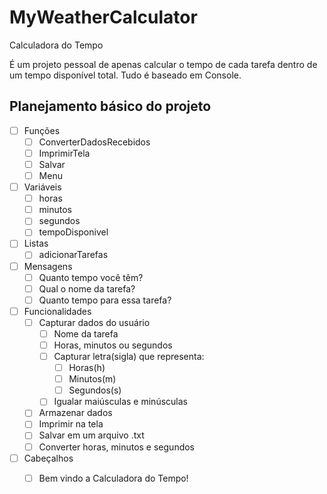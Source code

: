 # MyWeatherCalculator
 Calculadora do Tempo

 É um projeto pessoal de apenas calcular o tempo de cada tarefa dentro de um tempo disponível total. Tudo é baseado em Console.

 ## Planejamento básico do projeto

- [ ] Funções
    - [ ] ConverterDadosRecebidos
    - [ ] ImprimirTela
    - [ ] Salvar
    - [ ] Menu
    
- [ ] Variáveis
    - [ ] horas 
    - [ ] minutos 
    - [ ] segundos
    - [ ] tempoDisponivel

- [ ] Listas
    - [ ] adicionarTarefas

- [ ] Mensagens
    - [ ] Quanto tempo você têm?
    - [ ] Qual o nome da tarefa?
    - [ ] Quanto tempo para essa tarefa?

- [ ] Funcionalidades
    - [ ] Capturar dados do usuário
        - [ ] Nome da tarefa
        - [ ] Horas, minutos ou segundos
        - [ ] Capturar letra(sigla) que representa:
            - [ ] Horas(h)
            - [ ] Minutos(m)
            - [ ] Segundos(s)
        - [ ] Igualar maiúsculas e minúsculas
    - [ ] Armazenar dados
    - [ ] Imprimir na tela 
    - [ ] Salvar em um arquivo .txt
    - [ ] Converter horas, minutos e segundos

- [ ] Cabeçalhos
    - [ ] Bem vindo a Calculadora do Tempo!

